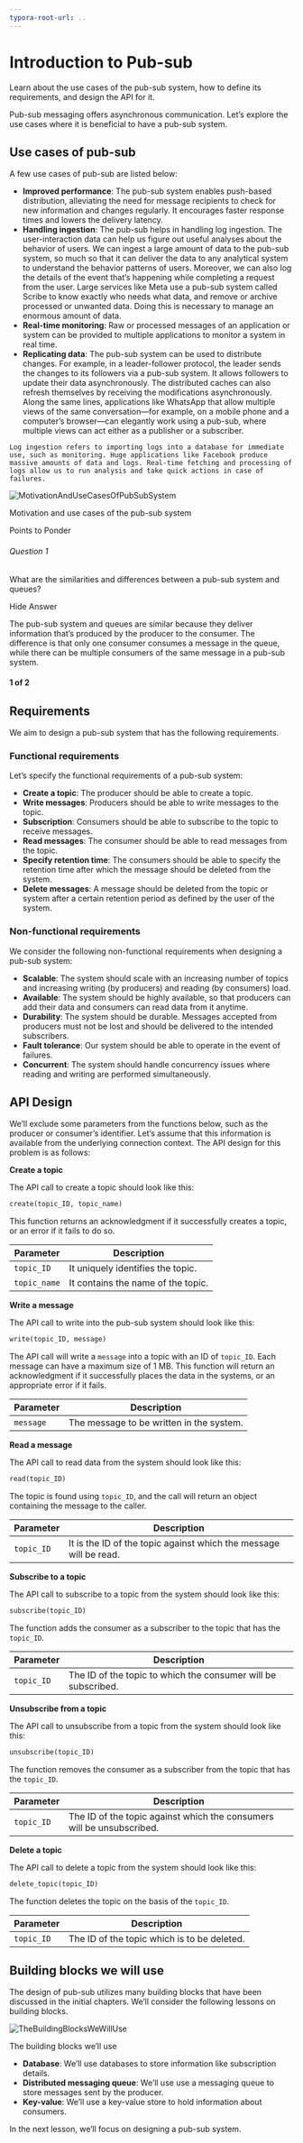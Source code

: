 ```yaml
---
typora-root-url: ..
---
```


# Introduction to Pub-sub

Learn about the use cases of the pub-sub system, how to define its requirements, and design the API for it.

Pub-sub messaging offers asynchronous communication. Let’s explore the use cases where it is beneficial to have a pub-sub system.

## Use cases of pub-sub

A few use cases of pub-sub are listed below:

- **Improved performance**: The pub-sub system enables push-based distribution, alleviating the need for message recipients to check for new information and changes regularly. It encourages faster response times and lowers the delivery latency.
- **Handling ingestion**: The pub-sub helps in handling log ingestion. The user-interaction data can help us figure out useful analyses about the behavior of users. We can ingest a large amount of data to the pub-sub system, so much so that it can deliver the data to any analytical system to understand the behavior patterns of users. Moreover, we can also log the details of the event that’s happening while completing a request from the user. Large services like Meta use a pub-sub system called Scribe to know exactly who needs what data, and remove or archive processed or unwanted data. Doing this is necessary to manage an enormous amount of data.
- **Real-time monitoring**: Raw or processed messages of an application or system can be provided to multiple applications to monitor a system in real time.
- **Replicating data**: The pub-sub system can be used to distribute changes. For example, in a leader-follower protocol, the leader sends the changes to its followers via a pub-sub system. It allows followers to update their data asynchronously. The distributed caches can also refresh themselves by receiving the modifications asynchronously. Along the same lines, applications like WhatsApp that allow multiple views of the same conversation—for example, on a mobile phone and a computer’s browser—can elegantly work using a pub-sub, where multiple views can act either as a publisher or a subscriber.

```
Log ingestion refers to importing logs into a database for immediate use, such as monitoring. Huge applications like Facebook produce massive amounts of data and logs. Real-time fetching and processing of logs allow us to run analysis and take quick actions in case of failures.
```

![MotivationAndUseCasesOfPubSubSystem](/img/18-Pub-sub/MotivationAndUseCasesOfPubSubSystem.png)

Motivation and use cases of the pub-sub system

Points to Ponder

###### Question 1

What are the similarities and differences between a pub-sub system and queues?

Hide Answer

The pub-sub system and queues are similar because they deliver information that’s produced by the producer to the consumer. The difference is that only one consumer consumes a message in the queue, while there can be multiple consumers of the same message in a pub-sub system.

#### 1 of 2



## Requirements

We aim to design a pub-sub system that has the following requirements.

### Functional requirements

Let’s specify the functional requirements of a pub-sub system:

- **Create a topic**: The producer should be able to create a topic.
- **Write messages**: Producers should be able to write messages to the topic.
- **Subscription**: Consumers should be able to subscribe to the topic to receive messages.
- **Read messages**: The consumer should be able to read messages from the topic.
- **Specify retention time**: The consumers should be able to specify the retention time after which the message should be deleted from the system.
- **Delete messages**: A message should be deleted from the topic or system after a certain retention period as defined by the user of the system.

### Non-functional requirements

We consider the following non-functional requirements when designing a pub-sub system:

- **Scalable**: The system should scale with an increasing number of topics and increasing writing (by producers) and reading (by consumers) load.
- **Available**: The system should be highly available, so that producers can add their data and consumers can read data from it anytime.
- **Durability**: The system should be durable. Messages accepted from producers must not be lost and should be delivered to the intended subscribers.
- **Fault tolerance**: Our system should be able to operate in the event of failures.
- **Concurrent**: The system should handle concurrency issues where reading and writing are performed simultaneously.

## API Design

We’ll exclude some parameters from the functions below, such as the producer or consumer’s identifier. Let’s assume that this information is available from the underlying connection context. The API design for this problem is as follows:

**Create a topic**

The API call to create a topic should look like this:

```txt
create(topic_ID, topic_name)
```

This function returns an acknowledgment if it successfully creates a topic, or an error if it fails to do so.

| **Parameter** | **Description**                    |
| ------------- | ---------------------------------- |
| `topic_ID`    | It uniquely identifies the topic.  |
| `topic_name`  | It contains the name of the topic. |

**Write a message**

The API call to write into the pub-sub system should look like this:

```txt
write(topic_ID, message)
```

The API call will write a `message` into a topic with an ID of `topic_ID`. Each message can have a maximum size of 1 MB. This function will return an acknowledgment if it successfully places the data in the systems, or an appropriate error if it fails.

| **Parameter** | **Description**                          |
| ------------- | ---------------------------------------- |
| `message`     | The message to be written in the system. |

**Read a message**

The API call to read data from the system should look like this:

```txt
read(topic_ID)
```

The topic is found using `topic_ID`, and the call will return an object containing the message to the caller.

| **Parameter** | **Description**                                              |
| ------------- | ------------------------------------------------------------ |
| `topic_ID`    | It is the ID of the topic against which the message will be read. |

**Subscribe to a topic**

The API call to subscribe to a topic from the system should look like this:

```txt
subscribe(topic_ID)
```

The function adds the consumer as a subscriber to the topic that has the `topic_ID`.

| **Parameter** | **Description**                                              |
| ------------- | ------------------------------------------------------------ |
| `topic_ID`    | The ID of the topic to which the consumer will be subscribed. |

**Unsubscribe from a topic**

The API call to unsubscribe from a topic from the system should look like this:

```txt
unsubscribe(topic_ID)
```

The function removes the consumer as a subscriber from the topic that has the `topic_ID`.

| **Parameter** | **Description**                                              |
| ------------- | ------------------------------------------------------------ |
| `topic_ID`    | The ID of the topic against which the consumers will be unsubscribed. |

**Delete a topic**

The API call to delete a topic from the system should look like this:

```txt
delete_topic(topic_ID)
```

The function deletes the topic on the basis of the `topic_ID`.

| **Parameter** | **Description**                             |
| ------------- | ------------------------------------------- |
| `topic_ID`    | The ID of the topic which is to be deleted. |

## Building blocks we will use

The design of pub-sub utilizes many building blocks that have been discussed in the initial chapters. We’ll consider the following lessons on building blocks.

![TheBuildingBlocksWeWillUse](/img/18-Pub-sub/TheBuildingBlocksWeWillUse.png)

The building blocks we’ll use

- **Database**: We’ll use databases to store information like subscription details.
- **Distributed messaging queue**: We’ll use use a messaging queue to store messages sent by the producer.
- **Key-value**: We’ll use a key-value store to hold information about consumers.

In the next lesson, we’ll focus on designing a pub-sub system.